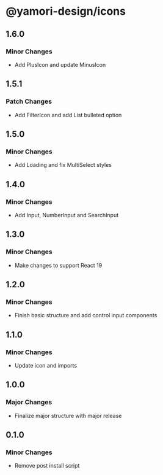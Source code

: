 # @yamori-design/icons

## 1.6.0

### Minor Changes

- Add PlusIcon and update MinusIcon

## 1.5.1

### Patch Changes

- Add FilterIcon and add List bulleted option

## 1.5.0

### Minor Changes

- Add Loading and fix MultiSelect styles

## 1.4.0

### Minor Changes

- Add Input, NumberInput and SearchInput

## 1.3.0

### Minor Changes

- Make changes to support React 19

## 1.2.0

### Minor Changes

- Finish basic structure and add control input components

## 1.1.0

### Minor Changes

- Update icon and imports

## 1.0.0

### Major Changes

- Finalize major structure with major release

## 0.1.0

### Minor Changes

- Remove post install script
